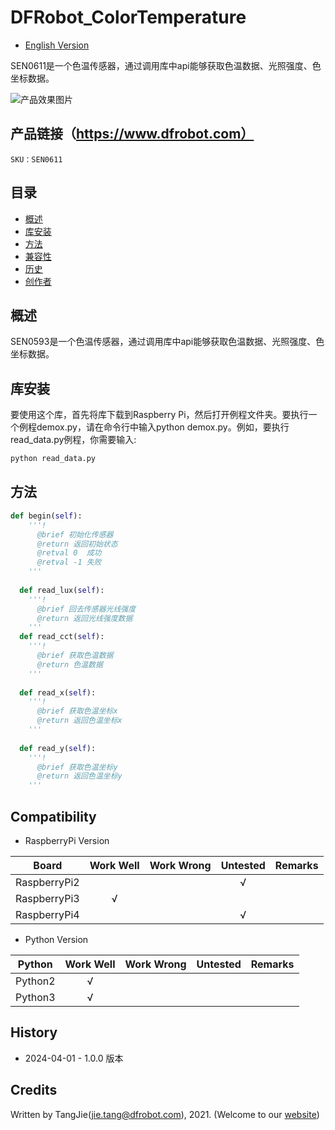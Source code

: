 DFRobot_ColorTemperature
===========================

* [English Version](./README.md)

SEN0611是一个色温传感器，通过调用库中api能够获取色温数据、光照强度、色坐标数据。

![产品效果图片](../../resources/images/SEN0611.png)

## 产品链接（https://www.dfrobot.com）

    SKU：SEN0611
  
## 目录

  * [概述](#概述)
  * [库安装](#库安装)
  * [方法](#方法)
  * [兼容性](#兼容性)
  * [历史](#历史)
  * [创作者](#创作者)

## 概述

SEN0593是一个色温传感器，通过调用库中api能够获取色温数据、光照强度、色坐标数据。


## 库安装

要使用这个库，首先将库下载到Raspberry Pi，然后打开例程文件夹。要执行一个例程demox.py，请在命令行中输入python demox.py。例如，要执行read_data.py例程，你需要输入:

```python
python read_data.py
```



## 方法

```python
def begin(self):
    '''!
      @brief 初始化传感器
      @return 返回初始状态
      @retval 0  成功
      @retval -1 失败
    '''
  
  def read_lux(self):
    '''!
      @brief 回去传感器光线强度
      @return 返回光线强度数据
    '''
  def read_cct(self):
    '''!
      @brief 获取色温数据
      @return 色温数据
    '''
  
  def read_x(self):
    '''!
      @brief 获取色温坐标x
      @return 返回色温坐标x
    '''
  
  def read_y(self):
    '''!
      @brief 获取色温坐标y
      @return 返回色温坐标y
    '''
```

## Compatibility

* RaspberryPi Version

| Board        | Work Well | Work Wrong | Untested | Remarks |
| ------------ | :-------: | :--------: | :------: | ------- |
| RaspberryPi2 |           |            |    √     |         |
| RaspberryPi3 |     √     |            |          |         |
| RaspberryPi4 |           |            |     √    |         |

* Python Version

| Python  | Work Well | Work Wrong | Untested | Remarks |
| ------- | :-------: | :--------: | :------: | ------- |
| Python2 |     √     |            |          |         |
| Python3 |     √     |            |          |         |

## History

- 2024-04-01 - 1.0.0 版本

## Credits

Written by TangJie(jie.tang@dfrobot.com), 2021. (Welcome to our [website](https://www.dfrobot.com/))